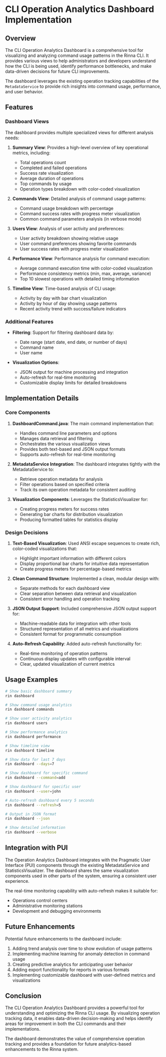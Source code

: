 # CLI Operation Analytics Dashboard Implementation

## Overview

The CLI Operation Analytics Dashboard is a comprehensive tool for visualizing and analyzing command usage patterns in the Rinna CLI. It provides various views to help administrators and developers understand how the CLI is being used, identify performance bottlenecks, and make data-driven decisions for future CLI improvements.

The dashboard leverages the existing operation tracking capabilities of the `MetadataService` to provide rich insights into command usage, performance, and user behavior.

## Features

### Dashboard Views

The dashboard provides multiple specialized views for different analysis needs:

1. **Summary View**: Provides a high-level overview of key operational metrics, including:
   - Total operations count
   - Completed and failed operations
   - Success rate visualization
   - Average duration of operations
   - Top commands by usage
   - Operation types breakdown with color-coded visualization

2. **Commands View**: Detailed analysis of command usage patterns:
   - Command usage breakdown with percentage
   - Command success rates with progress meter visualization
   - Common command parameters analysis (in verbose mode)

3. **Users View**: Analysis of user activity and preferences:
   - User activity breakdown showing relative usage
   - User command preferences showing favorite commands
   - User success rates with progress meter visualization

4. **Performance View**: Performance analysis for command execution:
   - Average command execution time with color-coded visualization
   - Performance consistency metrics (min, max, average, variance)
   - Top 10 slowest operations with detailed timing information

5. **Timeline View**: Time-based analysis of CLI usage:
   - Activity by day with bar chart visualization
   - Activity by hour of day showing usage patterns
   - Recent activity trend with success/failure indicators

### Additional Features

- **Filtering**: Support for filtering dashboard data by:
  - Date range (start date, end date, or number of days)
  - Command name
  - User name

- **Visualization Options**:
  - JSON output for machine processing and integration
  - Auto-refresh for real-time monitoring
  - Customizable display limits for detailed breakdowns

## Implementation Details

### Core Components

1. **DashboardCommand.java**: The main command implementation that:
   - Handles command line parameters and options
   - Manages data retrieval and filtering
   - Orchestrates the various visualization views
   - Provides both text-based and JSON output formats
   - Supports auto-refresh for real-time monitoring

2. **MetadataService Integration**: The dashboard integrates tightly with the MetadataService to:
   - Retrieve operation metadata for analysis
   - Filter operations based on specified criteria
   - Track its own operation metadata for consistent auditing

3. **Visualization Components**: Leverages the StatisticsVisualizer for:
   - Creating progress meters for success rates
   - Generating bar charts for distribution visualization
   - Producing formatted tables for statistics display

### Design Decisions

1. **Text-Based Visualization**: Used ANSI escape sequences to create rich, color-coded visualizations that:
   - Highlight important information with different colors
   - Display proportional bar charts for intuitive data representation
   - Create progress meters for percentage-based metrics

2. **Clean Command Structure**: Implemented a clean, modular design with:
   - Separate methods for each dashboard view
   - Clear separation between data retrieval and visualization
   - Consistent error handling and operation tracking

3. **JSON Output Support**: Included comprehensive JSON output support for:
   - Machine-readable data for integration with other tools
   - Structured representation of all metrics and visualizations
   - Consistent format for programmatic consumption

4. **Auto-Refresh Capability**: Added auto-refresh functionality for:
   - Real-time monitoring of operation patterns
   - Continuous display updates with configurable interval
   - Clear, updated visualization of current metrics

## Usage Examples

```bash
# Show basic dashboard summary
rin dashboard

# Show command usage analytics
rin dashboard commands

# Show user activity analytics
rin dashboard users

# Show performance analytics
rin dashboard performance

# Show timeline view
rin dashboard timeline

# Show data for last 7 days
rin dashboard --days=7

# Show dashboard for specific command
rin dashboard --command=add

# Show dashboard for specific user
rin dashboard --user=john

# Auto-refresh dashboard every 5 seconds
rin dashboard --refresh=5

# Output in JSON format
rin dashboard --json

# Show detailed information
rin dashboard --verbose
```

## Integration with PUI

The Operation Analytics Dashboard integrates with the Pragmatic User Interface (PUI) components through the existing MetadataService and StatisticsVisualizer. The dashboard shares the same visualization components used in other parts of the system, ensuring a consistent user experience.

The real-time monitoring capability with auto-refresh makes it suitable for:
- Operations control centers
- Administrative monitoring stations
- Development and debugging environments

## Future Enhancements

Potential future enhancements to the dashboard include:

1. Adding trend analysis over time to show evolution of usage patterns
2. Implementing machine learning for anomaly detection in command usage
3. Creating predictive analytics for anticipating user behavior
4. Adding export functionality for reports in various formats
5. Implementing customizable dashboard with user-defined metrics and visualizations

## Conclusion

The CLI Operation Analytics Dashboard provides a powerful tool for understanding and optimizing the Rinna CLI usage. By visualizing operation tracking data, it enables data-driven decision-making and helps identify areas for improvement in both the CLI commands and their implementations.

The dashboard demonstrates the value of comprehensive operation tracking and provides a foundation for future analytics-based enhancements to the Rinna system.